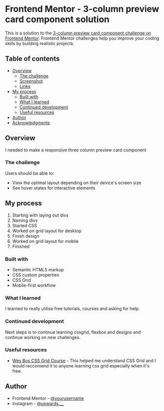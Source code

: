 # Frontend Mentor - 3-column preview card component solution

This is a solution to the [3-column preview card component challenge on Frontend Mentor](https://www.frontendmentor.io/challenges/3column-preview-card-component-pH92eAR2-). Frontend Mentor challenges help you improve your coding skills by building realistic projects. 

## Table of contents

- [Overview](#overview)
  - [The challenge](#the-challenge)
  - [Screenshot](#screenshot)
  - [Links](#links)
- [My process](#my-process)
  - [Built with](#built-with)
  - [What I learned](#what-i-learned)
  - [Continued development](#continued-development)
  - [Useful resources](#useful-resources)
- [Author](#author)
- [Acknowledgments](#acknowledgments)


## Overview
I needed to make a responsive three column preview card component
### The challenge

Users should be able to:

- View the optimal layout depending on their device's screen size
- See hover states for interactive elements


## My process

1. Starting with laying out divs
2. Naming divs
3. Started CSS
4. Worked on grid layout for desktop
5. Finish design
6. Worked on grid layout for mobile
7. Finished

### Built with

- Semantic HTML5 markup
- CSS custom properties
- CSS Grid
- Mobile-first workflow



### What I learned

I learned to really utilise free tutorials, courses and asking for help. 


### Continued development

Next steps is to continue learning cssgrid, flexbox and designs and continue working on new challenges. 



### Useful resources

- [Wes Bos CSS Grid Course](https://www.cssgrid.io) - This helped me understand CSS Grid and I would reccomend it to anyone learning css grid especially when it's free.




## Author

- Frontend Mentor - [@yourusername](https://www.frontendmentor.io/profile/AlwaysLookUp)
- Instagram - [@upwards.__](https://www.instagram.com/upwards.__)

